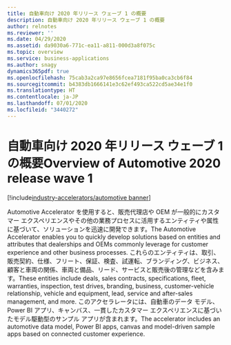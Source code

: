 ```yaml
---
title: 自動車向け 2020 年リリース ウェーブ 1 の概要
description: 自動車向け 2020 年リリース ウェーブ 1 の概要
author: relnotes
ms.reviewer: ''
ms.date: 04/29/2020
ms.assetid: da9030a6-771c-ea11-a811-000d3a8f075c
ms.topic: overview
ms.service: business-applications
ms.author: snagy
dynamics365pdf: true
ms.openlocfilehash: 75cab3a2ca97e8656fcea7181f95ba0ca3cb6f84
ms.sourcegitcommit: b4383db1666141e3c62ef493ca522cd5ae34e1f0
ms.translationtype: HT
ms.contentlocale: ja-JP
ms.lasthandoff: 07/01/2020
ms.locfileid: "3440272"
---
```

# <a name="overview-of-automotive-2020-release-wave-1"></a><span data-ttu-id="67261-103">自動車向け 2020 年リリース ウェーブ 1 の概要</span><span class="sxs-lookup"><span data-stu-id="67261-103">Overview of Automotive 2020 release wave 1</span></span>
[!include[industry-accelerators/automotive banner](../includes/industry-accelerators/automotive.md)]

<!--overview start-->
<span data-ttu-id="67261-104">Automotive Accelerator を使用すると、販売代理店や OEM が一般的にカスタマー エクスペリエンスやその他の業務プロセスに活用するエンティティや属性に基づいて、ソリューションを迅速に開発できます。</span><span class="sxs-lookup"><span data-stu-id="67261-104">The Automotive Accelerator enables you to quickly develop solutions based on entities and attributes that dealerships and OEMs commonly leverage for customer experience and other business processes.</span></span> <span data-ttu-id="67261-105">これらのエンティティは、取引、販売契約、仕様、フリート、保証、検査、試運転、ブランディング、ビジネス、顧客と車両の関係、車両と備品、リード、サービスと販売後の管理などを含みます。</span><span class="sxs-lookup"><span data-stu-id="67261-105">These entities include deals, sales contracts, specifications, fleet, warranties, inspection, test drives, branding, business, customer-vehicle relationship, vehicle and equipment, lead, service and after-sales management, and more.</span></span> <span data-ttu-id="67261-106">このアクセラレータには、自動車のデータ モデル、Power BI アプリ、キャンバス、一貫したカスタマー エクスペリエンスに基づいたモデル駆動型のサンプル アプリが含まれます。</span><span class="sxs-lookup"><span data-stu-id="67261-106">The accelerator includes an automotive data model, Power BI apps, canvas and model-driven sample apps based on connected customer experience.</span></span>
<!--overview end-->